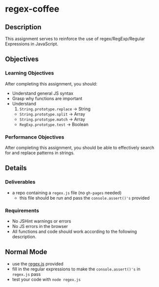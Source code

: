 # regex-coffee

## Description

This assignment serves to reinforce the use of regex/RegExp/Regular Expressions in JavaScript.

## Objectives

### Learning Objectives

After completing this assignment, you should:

* Understand general JS syntax
* Grasp why functions are important
* Understand
    1. `String.prototype.replace` -> String
    - `String.prototype.split` -> Array
    - `String.prototype.match` -> Array
    - `RegExp.prototype.test` -> Boolean

### Performance Objectives

After completing this assignment, you should be able to effectively search for and replace patterns in strings.

## Details

### Deliverables

* a repo containing a `regex.js` file (no `gh-pages` needed)
    - this file should be run and pass the `console.assert()'s` provided

### Requirements

* No JSHint warnings or errors
* No JS errors in the browser
* All functions and code should work according to the following description.

## Normal Mode

- use the [regex.js](./regex.js) provided
- fill in the regular expressions to make the `console.assert()'s` in `regex.js` pass
- test your code with `node regex.js`

<!-- ## Notes -->

<!-- Notes go here... -->

<!-- ## Additional Resources -->

<!-- * Read []() -->
